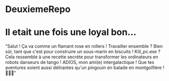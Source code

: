 # DeuxiemeRepo
# Il etait une fois une loyal bon...

"Salut ! Ça va comme un flamant rose en rollers ! Travailler ensemble ? Bien sûr, tant que c'est pour 
construire un sous-marin en biscuits ! Kill_pc.exe ? Cela ressemble à une recette secrète pour 
transformer les ordinateurs en robots danseurs de tango ! ADIOS, mon ami(e) intergalactique ! 
Que tes aventures soient aussi délirantes qu'un pingouin en balade en montgolfière ! 🚀🐧💃"
